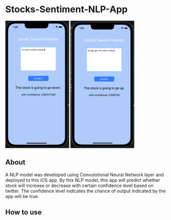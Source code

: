 # Stocks-Sentiment-NLP-App
<p float="left">
  <img src="https://github.com/alexshumteru/Stocks-Sentiment-NLP-App/blob/master/sample_img1.png" width="200" height="400">
  <img src="https://github.com/alexshumteru/Stocks-Sentiment-NLP-App/blob/master/sample_img2.png" width="200" height="400">
<p>
 
## About

A NLP model was developed using Convulotional Neural Network layer and deployed to this iOS app. By this NLP model, this app will predict  whether stock will increase or decrease with certain confidence level based on twitter. The confidence level indicates the chance of output indicated by the app will be true. 
  
## How to use


